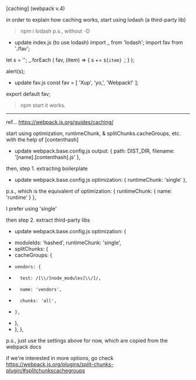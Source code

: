 [caching] (webpack v.4)

in order to explain how caching works,
start using lodash (a third-party lib)

> npm i lodash
p.s., without -D

- update index.js (to use lodash)
import _ from 'lodash';
import fav from './fav';

let s = '';
_.forEach (
  fav,
  (item) => {
    s += `${item} `;
  }
);

alert(s);

- update fav.js
const fav = [
  'Xup',
  'yo,',
  'Webpack!'
];

export default fav;

> npm start
it works.

-----

ref...
https://webpack.js.org/guides/caching/

start using optimization, runtimeChunk, & splitChunks.cacheGroups, etc.
with the help of [contenthash]

- update webpack.base.config.js
output: {
  path: DIST_DIR,
  filename: '[name].[contenthash].js'
},

then,
step 1.
extracting boilerplate

- update webpack.base.config.js
optimization: {
  runtimeChunk: 'single'
},

p.s.,
which is the equivalent of
optimization: {
  runtimeChunk: {
    name: 'runtime'
  }
},

I prefer using 'single'

then
step 2.
extract third-party libs

- update webpack.base.config.js
optimization: {
+ moduleIds: 'hashed',
  runtimeChunk: 'single',
+ splitChunks: {
+   cacheGroups: {
+     vendors: {
+       test: /[\\/]node_modules[\\/]/,
+       name: 'vendors',
+       chunks: 'all',
+     },
+   },
+ },
},

p.s.,
just use the settings above for now,
which are copied from the webpack docs

if we're interested in more options,
go check
https://webpack.js.org/plugins/split-chunks-plugin/#splitchunkscachegroups
